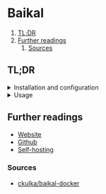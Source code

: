 # Baikal

1. [TL;DR](#tldr)
1. [Further readings](#further-readings)
   1. [Sources](#sources)

## TL;DR

<details>
  <summary>Installation and configuration</summary>

```sh
docker pull 'ckulka/baikal-docker'
```

Connect to the server via HTTP(S) after first run for first configuration if none was provided.

</details>

<details>
  <summary>Usage</summary>

```sh
docker run --rm -p '80:80' 'ckulka/baikal:nginx'
```

</details>

## Further readings

- [Website]
- [Github]
- [Self-hosting]

### Sources

- [ckulka/baikal-docker]

<!--
  Reference
  ═╬═Time══
  -->

<!-- In-article sections -->
<!-- Knowledge base -->
[self-hosting]: self-hosting.md

<!-- Files -->
<!-- Upstream -->
[github]: https://github.com/sabre-io/Baikal
[website]: https://sabre.io/baikal/

<!-- Others -->
[ckulka/baikal-docker]: https://github.com/ckulka/baikal-docker
